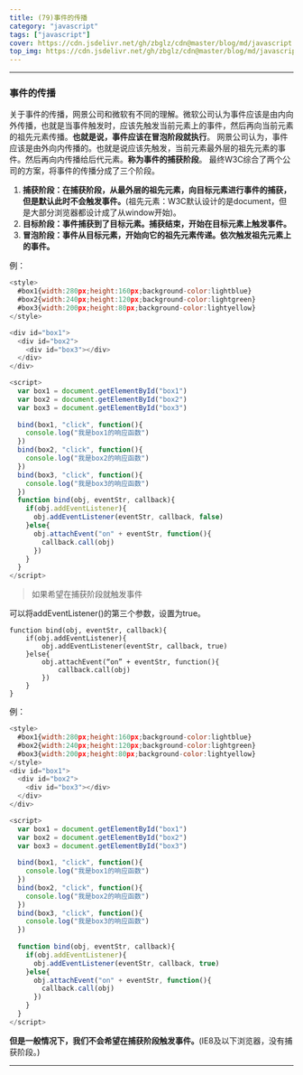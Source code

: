 ```yaml
---
title: (79)事件的传播
category: "javascript"
tags: ["javascript"]
cover: https://cdn.jsdelivr.net/gh/zbglz/cdn@master/blog/md/javascript.svg
top_img: https://cdn.jsdelivr.net/gh/zbglz/cdn@master/blog/md/javascript.svg
---
```


***

### 事件的传播

关于事件的传播，网景公司和微软有不同的理解。微软公司认为事件应该是由内向外传播，也就是当事件触发时，应该先触发当前元素上的事件，然后再向当前元素的祖先元素传播。**也就是说，事件应该在冒泡阶段就执行**。
网景公司认为，事件应该是由外向内传播的。也就是说应该先触发，当前元素最外层的祖先元素的事件。然后再向内传播给后代元素。**称为事件的捕获阶段**。
最终W3C综合了两个公司的方案，将事件的传播分成了三个阶段。

1. **捕获阶段：在捕获阶段，从最外层的祖先元素，向目标元素进行事件的捕获，但是默认此时不会触发事件。**(祖先元素：W3C默认设计的是document，但是大部分浏览器都设计成了从window开始)。
2. **目标阶段：事件捕获到了目标元素。捕获结束，开始在目标元素上触发事件。**
3. **冒泡阶段：事件从目标元素，开始向它的祖先元素传递。依次触发祖先元素上的事件。**

例：


```js html
<style>
  #box1{width:280px;height:160px;background-color:lightblue}
  #box2{width:240px;height:120px;background-color:lightgreen}
  #box3{width:200px;height:80px;background-color:lightyellow}
</style>

<div id="box1">
  <div id="box2">
    <div id="box3"></div>
  </div>
</div>

<script>
  var box1 = document.getElementById("box1")
  var box2 = document.getElementById("box2")
  var box3 = document.getElementById("box3")
  
  bind(box1, "click", function(){
    console.log("我是box1的响应函数")
  })
  bind(box2, "click", function(){
    console.log("我是box2的响应函数")
  })
  bind(box3, "click", function(){
    console.log("我是box3的响应函数")
  })
  function bind(obj, eventStr, callback){
    if(obj.addEventListener){
      obj.addEventListener(eventStr, callback, false)
    }else{
      obj.attachEvent("on" + eventStr, function(){
        callback.call(obj)
      })
    }
  }
</script>
```


> 如果希望在捕获阶段就触发事件

可以将addEventListener()的第三个参数，设置为true。

    function bind(obj, eventStr, callback){
        if(obj.addEventListener){
            obj.addEventListener(eventStr, callback, true)
        }else{
            obj.attachEvent(“on” + eventStr, function(){
                callback.call(obj)
            })
        }
    }


例：


```js html
<style>
  #box1{width:280px;height:160px;background-color:lightblue}
  #box2{width:240px;height:120px;background-color:lightgreen}
  #box3{width:200px;height:80px;background-color:lightyellow}
</style>
<div id="box1">
  <div id="box2">
    <div id="box3"></div>
  </div>
</div>

<script>
  var box1 = document.getElementById("box1")
  var box2 = document.getElementById("box2")
  var box3 = document.getElementById("box3")
  
  bind(box1, "click", function(){
    console.log("我是box1的响应函数")
  })
  bind(box2, "click", function(){
    console.log("我是box2的响应函数")
  })
  bind(box3, "click", function(){
    console.log("我是box3的响应函数")
  })
  
  function bind(obj, eventStr, callback){
    if(obj.addEventListener){
      obj.addEventListener(eventStr, callback, true)
    }else{
      obj.attachEvent("on" + eventStr, function(){
        callback.call(obj)
      })
    }
  }
</script>
```


**但是一般情况下，我们不会希望在捕获阶段触发事件。**(IE8及以下浏览器，没有捕获阶段。)


***
